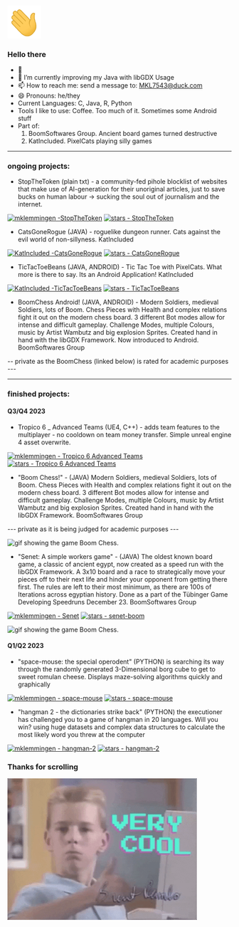 <img src="./wave.gif" width="75" alt="waving hand">



 ### Hello there

- 🔭 
- 🌱 I’m currently improving my Java with libGDX Usage
- 📫 How to reach me: send a message to: MKL7543@duck.com
- 😄 Pronouns: he/they
- Current Languages: C, Java, R, Python
- Tools I like to use: Coffee. Too much of it. Sometimes some Android stuff 
- Part of:
  1. BoomSoftwares Group. Ancient board games turned destructive
  2. KatIncluded. PixelCats playing silly games


------------------------

### ongoing projects:

- StopTheToken (plain txt) - a community-fed pihole blocklist of websites that make use of AI-generation for their unoriginal articles, just to save bucks on human labour -> sucking the soul out of journalism and the internet.

[![mklemmingen -StopTheToken](https://img.shields.io/static/v1?label=mklemmingen&message=StopTheToken&color=grey&logo=github)](https://github.com/mklemmingen/StopTheToken "Go to GitHub repo")
[![stars - StopTheToken](https://img.shields.io/github/stars/mklemmingen/StopTheToken?style=social)](https://github.com/mklemmingen/StopTheToken)

- CatsGoneRogue (JAVA) - roguelike dungeon runner. Cats against the evil world of non-sillyness. KatIncluded

[![KatIncluded -CatsGoneRogue](https://img.shields.io/static/v1?label=CatsGoneRogue&message=CatsGoneRogue&color=green&logo=steam)](https://github.com/KatIncluded/CatsGoneRogue "Go to GitHub repo")
[![stars - CatsGoneRogue](https://img.shields.io/github/stars/KatIncluded/CatsGoneRogue?style=social)](https://github.com/KatIncluded/CatsGoneRogue)

- TicTacToeBeans (JAVA, ANDROID) - Tic Tac Toe with PixelCats. What more is there to say. Its an Android Application! KatIncluded

[![KatIncluded -TicTacToeBeans](https://img.shields.io/static/v1?label=KatIncluded&message=TicTacToeBeans&color=red&logo=steam)](https://github.com/KatIncluded/TicTacToeBeans "Go to GitHub repo")
[![stars - TicTacToeBeans](https://img.shields.io/github/stars/KatIncluded/TicTacToeBeans?style=social)](https://github.com/KatIncluded/TicTacToeBeans)

- BoomChess Android! (JAVA, ANDROID) - Modern Soldiers, medieval Soldiers, lots of Boom. Chess Pieces with Health and complex relations fight it out on the modern chess board. 3 different Bot modes allow for intense and difficult gameplay. Challenge Modes, multiple Colours, music by Artist Wambutz and big explosion Sprites. Created hand in hand with the libGDX Framework. Now introduced to Android. BoomSoftwares Group

-- private as the BoomChess (linked below) is rated for academic purposes ---

------------------------

### finished projects:

#### Q3/Q4 2023

- Tropico 6 _ Advanced Teams (UE4, C++) - adds team features to the multiplayer - no cooldown on team money transfer. Simple unreal engine 4 asset overwrite.
  
[![mklemmingen - Tropico 6 Advanced Teams](https://img.shields.io/static/v1?label=mklemmingen&message=Tropico-6&color=yellow&logo=steam)](https://github.com/mklemmingen/Tropico6_Advanced-Team "Go to GitHub repo")
[![stars - Tropico 6 Advanced Teams](https://img.shields.io/github/stars/mklemmingen/Tropico6_Advanced-Team?style=social)](https://github.com/mklemmingen/Tropico6_Advanced-Team)

- "Boom Chess!" - (JAVA) Modern Soldiers, medieval Soldiers, lots of Boom. Chess Pieces with Health and complex relations fight it out on the modern chess board. 3 different Bot modes allow for intense and difficult gameplay. Challenge Modes, multiple Colours, music by Artist Wambutz and big explosion Sprites. Created hand in hand with the libGDX Framework. BoomSoftwares Group

--- private as it is being judged for academic purposes ---

<img src="./boomchess.gif" width="250" alt="gif showing the game Boom Chess.">

- "Senet: A simple workers game" - (JAVA) The oldest known board game, a classic of ancient egypt, now created as a speed run with the libGDX Framework. A 3x10 board and a race to strategically move your pieces off to their next life and hinder your opponent from getting there first. The rules are left to their most minimum, as there are 100s of Iterations across egyptian history. Done as a part of the Tübinger Game Developing Speedruns December 23. BoomSoftwares Group

[![mklemmingen - Senet](https://img.shields.io/static/v1?label=mklemmingen&message=senet-boom&color=orange&logo=github)](https://github.com/mklemmingen/senet-boom "Go to GitHub repo")
[![stars - senet-boom](https://img.shields.io/github/stars/mklemmingen/senet-boom?style=social)](https://github.com/mklemmingen/senet-boom)

<img src="./senetboom.gif" width="250" alt="gif showing the game Boom Chess.">

#### Q1/Q2 2023
- "space-mouse: the special operodent" (PYTHON) is searching its way through the randomly generated 3-Dimensional borg cube to get to sweet romulan cheese. Displays maze-solving algorithms quickly and graphically

[![mklemmingen - space-mouse](https://img.shields.io/static/v1?label=mklemmingen&message=space-mouse&color=yellow&logo=python)](https://github.com/mklemmingen/space-mouse "Go to GitHub repo")
[![stars - space-mouse](https://img.shields.io/github/stars/mklemmingen/space-mouse?style=social)](https://github.com/mklemmingen/space-mouse)

- "hangman 2 - the dictionaries strike back" (PYTHON)
  the executioner has challenged you to a game of hangman in 20 languages. Will you win?
  using huge datasets and complex data structures to calculate the most likely word you threw at the computer
  
[![mklemmingen - hangman-2](https://img.shields.io/static/v1?label=mklemmingen&message=hangman-2&color=blue&logo=steam)](https://github.com/mklemmingen/hangman-2 "Go to GitHub repo")
[![stars - hangman-2](https://img.shields.io/github/stars/mklemmingen/hangman-2?style=social)](https://github.com/mklemmingen/hangman-2)


### Thanks for scrolling

<img src="./cool.gif" alt="kid giving a thumbs up">


